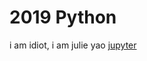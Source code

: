 # 2019 Python

i am idiot, i am julie yao
[jupyter](https://nbviewer.jupyter.org/github/yenlung/nccu-jupyter-math/tree/master/)
